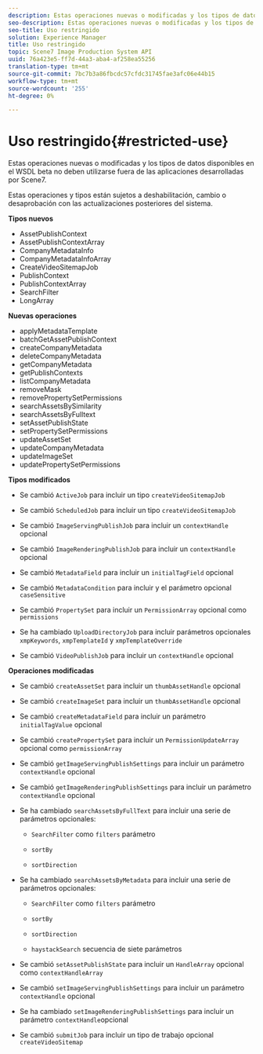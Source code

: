 ```yaml
---
description: Estas operaciones nuevas o modificadas y los tipos de datos disponibles en el WSDL beta no deben utilizarse fuera de las aplicaciones desarrolladas por Scene7.
seo-description: Estas operaciones nuevas o modificadas y los tipos de datos disponibles en el WSDL beta no deben utilizarse fuera de las aplicaciones desarrolladas por Scene7.
seo-title: Uso restringido
solution: Experience Manager
title: Uso restringido
topic: Scene7 Image Production System API
uuid: 76a423e5-ff7d-44a3-aba4-af258ea55256
translation-type: tm+mt
source-git-commit: 7bc7b3a86fbcdc57cfdc31745fae3afc06e44b15
workflow-type: tm+mt
source-wordcount: '255'
ht-degree: 0%

---
```



# Uso restringido{#restricted-use}

Estas operaciones nuevas o modificadas y los tipos de datos disponibles en el WSDL beta no deben utilizarse fuera de las aplicaciones desarrolladas por Scene7.

Estas operaciones y tipos están sujetos a deshabilitación, cambio o desaprobación con las actualizaciones posteriores del sistema.

**Tipos nuevos**

* AssetPublishContext
* AssetPublishContextArray
* CompanyMetadataInfo
* CompanyMetadataInfoArray
* CreateVideoSitemapJob
* PublishContext
* PublishContextArray
* SearchFilter
* LongArray

**Nuevas operaciones**

* applyMetadataTemplate
* batchGetAssetPublishContext
* createCompanyMetadata
* deleteCompanyMetadata
* getCompanyMetadata
* getPublishContexts
* listCompanyMetadata
* removeMask
* removePropertySetPermissions
* searchAssetsBySimilarity
* searchAssetsByFulltext
* setAssetPublishState
* setPropertySetPermissions
* updateAssetSet
* updateCompanyMetadata
* updateImageSet
* updatePropertySetPermissions

**Tipos modificados**

* Se cambió `ActiveJob` para incluir un tipo `createVideoSitemapJob`

* Se cambió `ScheduledJob` para incluir un tipo `createVideoSitemapJob`

* Se cambió `ImageServingPublishJob` para incluir un `contextHandle` opcional

* Se cambió `ImageRenderingPublishJob` para incluir un `contextHandle` opcional

* Se cambió `MetadataField` para incluir un `initialTagField` opcional

* Se cambió `MetadataCondition` para incluir y el parámetro opcional `caseSensitive`

* Se cambió `PropertySet` para incluir un `PermissionArray` opcional como `permissions`

* Se ha cambiado `UploadDirectoryJob` para incluir parámetros opcionales `xmpKeywords`, `xmpTemplateId` y `xmpTemplateOverride`

* Se cambió `VideoPublishJob` para incluir un `contextHandle` opcional

**Operaciones modificadas**

* Se cambió `createAssetSet` para incluir un `thumbAssetHandle` opcional

* Se cambió `createImageSet` para incluir un `thumbAssetHandle` opcional

* Se cambió `createMetadataField` para incluir un parámetro `initialTagValue` opcional

* Se cambió `createPropertySet` para incluir un `PermissionUpdateArray` opcional como `permissionArray`

* Se cambió `getImageServingPublishSettings` para incluir un parámetro `contextHandle` opcional

* Se cambió `getImageRenderingPublishSettings` para incluir un parámetro `contextHandle` opcional

* Se ha cambiado `searchAssetsByFullText` para incluir una serie de parámetros opcionales:

   * `SearchFilter` como  `filters` parámetro

   * `sortBy`
   * `sortDirection`

* Se ha cambiado `searchAssetsByMetadata` para incluir una serie de parámetros opcionales:

   * `SearchFilter` como  `filters` parámetro

   * `sortBy`
   * `sortDirection`
   * `haystackSearch` secuencia de siete parámetros

* Se cambió `setAssetPublishState` para incluir un `HandleArray` opcional como `contextHandleArray`

* Se cambió `setImageServingPublishSettings` para incluir un parámetro `contextHandle` opcional

* Se ha cambiado `setImageRenderingPublishSettings` para incluir un parámetro `contextHandle`opcional

* Se cambió `submitJob` para incluir un tipo de trabajo opcional `createVideoSitemap`

